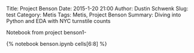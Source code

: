 Title: Project Benson
Date: 2015-1-20 21:00
Author: Dustin Schwenk
Slug: test
Category: Metis	
Tags: Metis, Project Benson
Summary: Diving into Python and EDA with NYC turnstile counts

Notebook from project benson1-


{% notebook benson.ipynb cells[6:8] %}

